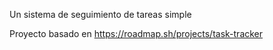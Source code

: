 Un sistema de seguimiento de tareas simple 

Proyecto basado en https://roadmap.sh/projects/task-tracker
